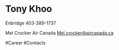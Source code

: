 # Tony Khoo
Enbridge
403-389-1737

Mel Crocker
Air Canada
Mel.crocker@aircanada.ca

#Career #Contacts